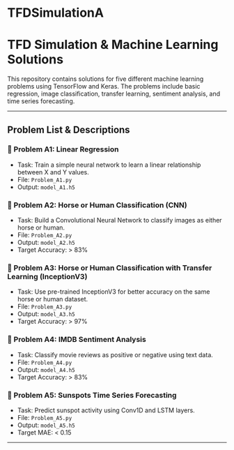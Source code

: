 # TFDSimulationA
# TFD Simulation & Machine Learning Solutions

This repository contains solutions for five different machine learning problems using TensorFlow and Keras. The problems include basic regression, image classification, transfer learning, sentiment analysis, and time series forecasting.

---

## Problem List & Descriptions

### 🔹 Problem A1: Linear Regression
- Task: Train a simple neural network to learn a linear relationship between X and Y values.
- File: `Problem_A1.py`
- Output: `model_A1.h5`

### 🔹 Problem A2: Horse or Human Classification (CNN)
- Task: Build a Convolutional Neural Network to classify images as either horse or human.
- File: `Problem_A2.py`
- Output: `model_A2.h5`
- Target Accuracy: > 83%

### 🔹 Problem A3: Horse or Human Classification with Transfer Learning (InceptionV3)
- Task: Use pre-trained InceptionV3 for better accuracy on the same horse or human dataset.
- File: `Problem_A3.py`
- Output: `model_A3.h5`
- Target Accuracy: > 97%

### 🔹 Problem A4: IMDB Sentiment Analysis
- Task: Classify movie reviews as positive or negative using text data.
- File: `Problem_A4.py`
- Output: `model_A4.h5`
- Target Accuracy: > 83%

### 🔹 Problem A5: Sunspots Time Series Forecasting
- Task: Predict sunspot activity using Conv1D and LSTM layers.
- File: `Problem_A5.py`
- Output: `model_A5.h5`
- Target MAE: < 0.15

---

